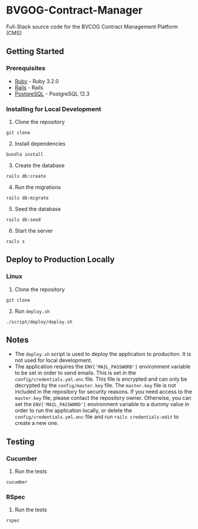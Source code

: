 # BVGOG-Contract-Manager
Full-Stack source code for the BVCOG Contract Management Platform (CMS)

## Getting Started
### Prerequisites
* [Ruby](https://www.ruby-lang.org/en/downloads/) - Ruby 3.2.0
* [Rails](https://rubyonrails.org/) - Rails
* [PostgreSQL](https://www.postgresql.org/) - PostgreSQL 12.3

### Installing for Local Development
1. Clone the repository
```
git clone
```
2. Install dependencies
```
bundle install
```
3. Create the database
```
rails db:create
```
4. Run the migrations
```
rails db:migrate
```
5. Seed the database
```
rails db:seed
```
6. Start the server
```
rails s
```

## Deploy to Production Locally
### Linux
1. Clone the repository
```
git clone
```
2. Run `deploy.sh`
```
./script/deploy/deploy.sh
```

## Notes
* The `deploy.sh` script is used to deploy the application to production. It is not used for local development.
* The application requires the `ENV['MAIL_PASSWORD']` environment variable to be set in order to send emails. This is set in the `config/credentials.yml.enc` file. This file is encrypted and can only be decrypted by the `config/master.key` file. The `master.key` file is not included in the repository for security reasons. If you need access to the `master.key` file, please contact the repository owner. Otherwise, you can set the `ENV['MAIL_PASSWORD']` environment variable to a dummy value in order to run the application locally, or delete the `config/credentials.yml.enc` file and run `rails credentials:edit` to create a new one.

## Testing
### Cucumber
1. Run the tests
```
cucumber
```
### RSpec
1. Run the tests
```
rspec
```